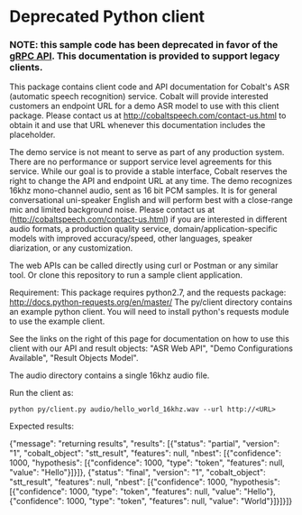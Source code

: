 # Deprecated Python client
### NOTE: this sample code has been deprecated in favor of the [gRPC API](https://github.com/cobaltspeech/client).  This documentation is provided to support legacy clients.

This package contains client code and API documentation for Cobalt's ASR (automatic speech recognition) service. Cobalt will provide interested customers an endpoint URL for a demo ASR model to use with this client package. Please contact us at http://cobaltspeech.com/contact-us.html to obtain it and use that URL whenever this documentation includes the <URL> placeholder.

The demo service is not meant to serve as part of any production system. There are no performance or support service level agreements for this service. While our goal is to provide a stable interface, Cobalt reserves the right to change the API and endpoint URL at any time. The demo recognizes 16khz mono-channel audio, sent as 16 bit PCM samples. It is for general conversational uni-speaker English and will perform best with a close-range mic and limited background noise. Please contact us at (http://cobaltspeech.com/contact-us.html) if you are interested in different audio formats, a production quality service, domain/application-specific models with improved accuracy/speed, other languages, speaker diarization, or any customization.

The web APIs can be called directly using curl or Postman or any similar tool. Or clone this repository to run a sample client application.  

Requirement: This package requires python2.7, and the requests package: http://docs.python-requests.org/en/master/ The py/client directory contains an example python client. You will need to install python's requests module to use the example client.

See the links on the right of this page for documentation on how to use this client with our API and result objects: "ASR Web API", "Demo Configurations Available", "Result Objects Model".

The audio directory contains a single 16khz audio file.

Run the client as:
```
python py/client.py audio/hello_world_16khz.wav --url http://<URL>
```
Expected results:

{"message": "returning results", "results": [{"status": "partial", "version": "1", "cobalt_object": "stt_result", "features": null, "nbest": [{"confidence": 1000, "hypothesis": [{"confidence": 1000, "type": "token", "features": null, "value": "Hello"}]}]}, {"status": "final", "version": "1", "cobalt_object": "stt_result", "features": null, "nbest": [{"confidence": 1000, "hypothesis": [{"confidence": 1000, "type": "token", "features": null, "value": "Hello"}, {"confidence": 1000, "type": "token", "features": null, "value": "World"}]}]}]}
